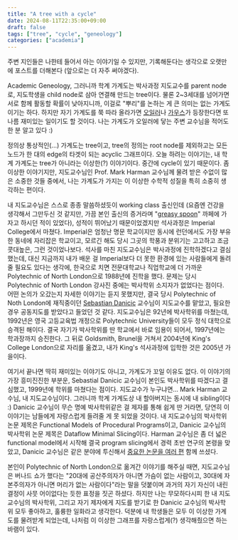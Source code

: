 ```yaml
---
title: "A tree with a cycle"
date: 2024-08-11T22:35:00+09:00
draft: false
tags: ["tree", "cycle", "geneology"]
categories: ["academia"]
---
```


주변 지인들은 나한테 들어서 아는 이야기일 수 있지만, 기록해둔다는 생각으로 오랫만에 포스트를 더해본다 (앞으로는 더 자주 써야겠다). 

Academic Geneology, 그러니까 학계 가계도는 박사과정 지도교수를 parent node로, 지도학생을 child node로 삼아 연결해 만드는 tree이다. 물론 2~3세대를 넘어가면 서로 함께 활동할 확률이 낮아지니까, 이걸로 "뿌리"를 논하는 게 큰 의미는 없는 가계도이기는 하다. 하지만 자기 가계도를 쭉 따라 올라가면 [오일러](https://www.mathgenealogy.org/id.php?id=38586)나 [가우스](https://www.mathgenealogy.org/id.php?id=18231)가 등장한다면 또 나름 재미있는 일이기도 할 것이다. 나는 가계도가 오일러에 닿는 주변 교수님을 적어도 한 분 알고 있다 :)

정의상 통상적인(...) 가계도는 tree이고, tree의 정의는 root node를 제외하고는 모든 노드가 한 대의 edge의 타겟이 되는 acyclic 그래프이다. 오늘 하려는 이야기는, 내 학계 가계도는 tree가 아니라는 이상한(?) 이야기이다. 중간에 cycle이 있기 때문이다. 좀 이상한 이야기지만, 지도교수님인 Prof. Mark Harman 교수님께 물려 받은 수없이 많은 소중한 것들 중에서, 나는 가계도가 가지는 이 이상한 수학적 성질을 특히 소중히 생각하는 편이다. 

내 지도교수님은 스스로 종종 말씀하셨듯이 working class 출신인데 (요즘엔 건강을 생각해서 그만두신 것 같지만, 가끔 본인 출신의 증거라며 "[greasy spoon](https://en.wikipedia.org/wiki/Greasy_spoon)" 까페에 가자고 하시던 적이 있었다), 성적이 뛰어났기 때문이었겠지만 석사과정은 Imperial College에서 마쳤다. Imperial은 엄청난 명문 학교이지만 동시에 런던에서도 가장 부유한 동네에 자리잡은 학교이고, 모르긴 해도 당시 그곳의 학풍과 분위기는 고고하고 조금 콧대높은, 그런 것이었나보다. 석사를 마친 지도교수님은 박사과정에 진학하겠다고 결심했는데, 대신 지금까지 내가 배운 걸 Imperial보다 더 못한 환경에 있는 사람들에게 돌려줄 필요도 있다는 생각에, 한국으로 치면 전문대학교나 직업학교에 더 가까운 Polytechnic of North London으로 1988년에 진학을 했다. 문제는 당시 Polytechnic of North London 강사진 중에는 박사학위 소지자가 없었다는 점이다. 어떤 논의가 오갔는지 자세한 이야기는 듣지 못했지만, 결국 당시 Polytechnic of Noth London에 재직중이던 [Sebastian Danicic](http://sebastian.doc.gold.ac.uk) 교수님이 지도교수를 맡았고, 필요한 경우 공동지도를 받았다고 들었던 것 같다. 지도교수님은 92년에 박사학위를 마쳤는데, 1992년은 영국 고등교육법 개정으로 Polytechnic University들이 모두 정식 대학으로 승격된 해이다. 결국 자기가 박사학위를 딴 학교에서 바로 임용이 되어서, 1997년에는 학과장까지 승진한다. 그 뒤로 Goldsmith, Brunel을 거쳐서 2004년에 King's College London으로 자리를 옮겼고, 내가 King's 석사과정에 입학한 것은 2005년 가을이다.

여기서 끝나면 딱히 재미있는 이야기도 아니고, 가계도가 꼬일 이유도 없다. 이 이야기의 가장 흥미진진한 부분운, Sebastial Danicic 교수님이 본인도 박사학위를 따겠다고 결심했고, 1999년에 학위를 마쳤다는 점이다. 지도교수가 누구냐면... Mark Harman 교수님, 내 지도교수님이다. 그러니까 학계 가계도상 내 할아버지는 동시에 내 sibling이다 :) Danicic 교수님이 무슨 명예 박사학위같은 걸 제자를 통해 쉽게 딴 거라면, 당연히 이 이야기는 남들에게 자랑스럽게 들려줄 게 못 되었을 것이다. 내 지도교수님의 박사학위 논문 제목은 Functional Models of Procedural Programs이고, Danicic 교수님의 박사학위 논문 제목은 Dataflow Minimal Slicing이다. Harman 교수님은 좀 더 넓은 functional model에서 시작해 결국 program slicing에서 경력 초반 연구의 본령을 맞았고, Danicic 교수님은 같은 분야에 투신해서 [중요한 논문을 여러 편](https://scholar.google.com/citations?user=5n-OpAEAAAAJ&hl=en) 함께 쓰셨다.

본인이 Polytechnic of North London으로 옮겨간 이야기를 해주실 때면, 지도교수님은 버나드 쇼가 했다는 "20대에 공산주의자가 아니면 가슴이 없는 사람이고, 30대에 자본주의자가 아니면 머리가 없는 사람이다"라는 말을 덧붙이며 과거의 자기 자신이 내린 결정이 사뭇 어이없다는 듯한 표정을 짓곤 하셨다. 하지만 나는 무모하다시피 한 내 지도교수님의 박사학위, 그리고 자기 제자에게 지도를 받기로 한 Danicic 교수님의 박사학위 모두 좋아하고, 훌륭한 일화라고 생각한다. 덕분에 내 학생들은 모두 이 이상한 가계도를 물려받게 되었는데, 나처럼 이 이상한 그래프를 자랑스럽게(?) 생각해줬으면 하는 바램이 있다.